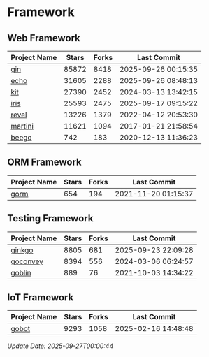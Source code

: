 # Framework

## Web Framework
| Project Name | Stars | Forks | Last Commit |
| ------------ | ----- | ----- | ----------- |
| [gin](https://github.com/gin-gonic/gin) | 85872 | 8418 | 2025-09-26 00:15:35 |
| [echo](https://github.com/labstack/echo) | 31605 | 2288 | 2025-09-26 08:48:13 |
| [kit](https://github.com/go-kit/kit) | 27390 | 2452 | 2024-03-13 13:42:15 |
| [iris](https://github.com/kataras/iris) | 25593 | 2475 | 2025-09-17 09:15:22 |
| [revel](https://github.com/revel/revel) | 13226 | 1379 | 2022-04-12 20:53:30 |
| [martini](https://github.com/go-martini/martini) | 11621 | 1094 | 2017-01-21 21:58:54 |
| [beego](https://github.com/astaxie/beego) | 742 | 183 | 2020-12-13 11:36:23 |

## ORM Framework
| Project Name | Stars | Forks | Last Commit |
| ------------ | ----- | ----- | ----------- |
| [gorm](https://github.com/jinzhu/gorm) | 654 | 194 | 2021-11-20 01:15:37 |

## Testing Framework
| Project Name | Stars | Forks | Last Commit |
| ------------ | ----- | ----- | ----------- |
| [ginkgo](https://github.com/onsi/ginkgo) | 8805 | 681 | 2025-09-23 22:09:28 |
| [goconvey](https://github.com/smartystreets/goconvey) | 8394 | 556 | 2024-03-06 06:24:57 |
| [goblin](https://github.com/franela/goblin) | 889 | 76 | 2021-10-03 14:34:22 |

## IoT Framework
| Project Name | Stars | Forks | Last Commit |
| ------------ | ----- | ----- | ----------- |
| [gobot](https://github.com/hybridgroup/gobot) | 9293 | 1058 | 2025-02-16 14:48:48 |

*Update Date: 2025-09-27T00:00:44*
